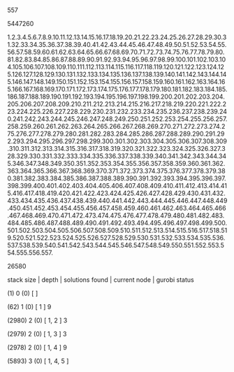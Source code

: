  


557 


5447260 


1.2.3.4.5.6.7.8.9.10.11.12.13.14.15.16.17.18.19.20.21.22.23.24.25.26.27.28.29.30.31.32.33.34.35.36.37.38.39.40.41.42.43.44.45.46.47.48.49.50.51.52.53.54.55.56.57.58.59.60.61.62.63.64.65.66.67.68.69.70.71.72.73.74.75.76.77.78.79.80.81.82.83.84.85.86.87.88.89.90.91.92.93.94.95.96.97.98.99.100.101.102.103.104.105.106.107.108.109.110.111.112.113.114.115.116.117.118.119.120.121.122.123.124.125.126.127.128.129.130.131.132.133.134.135.136.137.138.139.140.141.142.143.144.145.146.147.148.149.150.151.152.153.154.155.156.157.158.159.160.161.162.163.164.165.166.167.168.169.170.171.172.173.174.175.176.177.178.179.180.181.182.183.184.185.186.187.188.189.190.191.192.193.194.195.196.197.198.199.200.201.202.203.204.205.206.207.208.209.210.211.212.213.214.215.216.217.218.219.220.221.222.223.224.225.226.227.228.229.230.231.232.233.234.235.236.237.238.239.240.241.242.243.244.245.246.247.248.249.250.251.252.253.254.255.256.257.258.259.260.261.262.263.264.265.266.267.268.269.270.271.272.273.274.275.276.277.278.279.280.281.282.283.284.285.286.287.288.289.290.291.292.293.294.295.296.297.298.299.300.301.302.303.304.305.306.307.308.309.310.311.312.313.314.315.316.317.318.319.320.321.322.323.324.325.326.327.328.329.330.331.332.333.334.335.336.337.338.339.340.341.342.343.344.345.346.347.348.349.350.351.352.353.354.355.356.357.358.359.360.361.362.363.364.365.366.367.368.369.370.371.372.373.374.375.376.377.378.379.380.381.382.383.384.385.386.387.388.389.390.391.392.393.394.395.396.397.398.399.400.401.402.403.404.405.406.407.408.409.410.411.412.413.414.415.416.417.418.419.420.421.422.423.424.425.426.427.428.429.430.431.432.433.434.435.436.437.438.439.440.441.442.443.444.445.446.447.448.449.450.451.452.453.454.455.456.457.458.459.460.461.462.463.464.465.466.467.468.469.470.471.472.473.474.475.476.477.478.479.480.481.482.483.484.485.486.487.488.489.490.491.492.493.494.495.496.497.498.499.500.501.502.503.504.505.506.507.508.509.510.511.512.513.514.515.516.517.518.519.520.521.522.523.524.525.526.527.528.529.530.531.532.533.534.535.536.537.538.539.540.541.542.543.544.545.546.547.548.549.550.551.552.553.554.555.556.557. 


26580 


stack size | depth | solutions found | current node | gurobi status 


(1) 0 (0) [  ]  


(62) 1 (0) [ 1 ] 9 


(2980) 2 (0) [ 1, 2 ] 3 


(2979) 2 (0) [ 1, 3 ] 3 


(2978) 2 (0) [ 1, 4 ] 9 


(5893) 3 (0) [ 1, 4, 5 ]  

